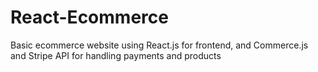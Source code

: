 # React-Ecommerce
Basic ecommerce website using React.js for frontend, and Commerce.js and Stripe API for handling payments and products
